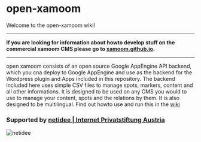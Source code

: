 open-xamoom
================
Welcome to the open-xamoom wiki!


***
**If you are looking for information about howto develop stuff on the commercial xamoom CMS please go to [xamoom.github.io](http://xamoom.github.io).**
***

open xamoom consists of an open source Google AppEngine API backend, which you cna deploy to Google AppEngine and use as the backend for the Wordpress plugin and Apps included in this repository. The backend included here uses simple CSV files to manage spots, markers, content and all other informations. It is designed to be used on any CMS you would to use to manage your content, spots and the relations by them. It is also designed to be multilingual.
Find out howto use and run this in the [wiki](https://github.com/xamoom/open-xamoom/wiki)

### Supported by [netidee | Internet Privatstiftung Austria](http://www.netidee.at)

![netidee](https://xamoom.com/wp-inhalte/uploads/2015/02/netidee-supported.png)
